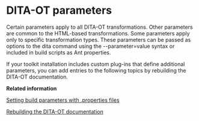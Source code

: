 # DITA-OT parameters

Certain parameters apply to all DITA-OT transformations. Other parameters are common to the HTML-based transformations. Some parameters apply only to specific transformation types. These parameters can be passed as options to the dita command using the --parameter=value syntax or included in build scripts as Ant properties.

If your toolkit installation includes custom plug-ins that define additional parameters, you can add entries to the following topics by rebuilding the DITA-OT documentation.

**Related information**  


[Setting build parameters with .properties files](../topics/using-dita-properties-file.md)

[Rebuilding the DITA-OT documentation](../topics/rebuilding-docs.md)


